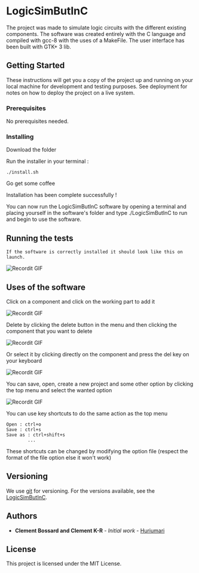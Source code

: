 # LogicSimButInC

The project was made to simulate logic circuits with the different existing components. 
The software was created entirely with the C language and compiled with gcc-8 with the uses of a MakeFile. The user interface has been built with GTK+ 3 lib.

## Getting Started

These instructions will get you a copy of the project up and running on your local machine for development and testing purposes. See deployment for notes on how to deploy the project on a live system.

### Prerequisites

No prerequisites needed.

### Installing

Download the folder

Run the installer in your terminal :

```
./install.sh
```

Go get some coffee

Installation has been complete successfully !

You can now run the LogicSimButInC software by opening a terminal and placing yourself in the software's folder and type ./LogicSimButInC to run and begin to use the software.


## Running the tests

```
If the software is correctly installed it should look like this on launch.
```

![Recordit GIF](http://g.recordit.co/LSUO2FdeUL.gif)

## Uses of the software

Click on a component and click on the working part to add it

![Recordit GIF](http://g.recordit.co/yv5HMOeCEN.gif)


Delete by clicking the delete button in the menu and then clicking the component that you want to delete

![Recordit GIF](http://g.recordit.co/n4fo2inG64.gif)


Or select it by clicking directly on the component and press the del key on your keyboard

![Recordit GIF](http://g.recordit.co/A4UB2YvApY.gif)


You can save, open, create a new project and some other option by clicking the top menu and select the wanted option

![Recordit GIF](http://g.recordit.co/J46pKnzVEo.gif)


You can use key shortcuts to do the same action as the top menu

```
Open : ctrl+o
Save : ctrl+s
Save as : ctrl+shift+s
        ...
```

These shortcuts can be changed by modifying the option file (respect the format of the file option else it won't work)


## Versioning

We use [git](https://git-scm.com/) for versioning. For the versions available, see the [LogicSimButInC](https://github.com/Huriumari/projet_c/). 

## Authors

* **Clement Bossard and Clement K-R** - *Initial work* - [Huriumari](https://github.com/Huriumari/)

## License

This project is licensed under the MIT License.
